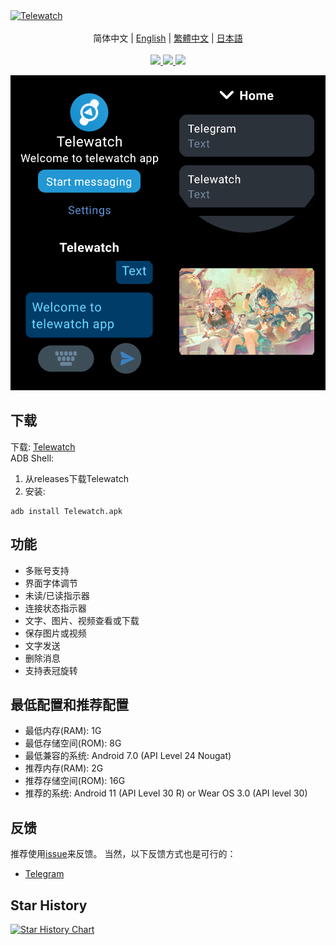 <a href="https://github.com/gohj99/Telewatch">
<img src="https://socialify.git.ci/gohj99/Telewatch/image?description=1&descriptionEditable=%E9%80%82%E7%94%A8%E4%BA%8E%E5%AE%89%E5%8D%93%E6%89%8B%E8%A1%A8%E7%9A%84%E7%AC%AC%E4%B8%89%E6%96%B9telegram%E5%AE%A2%E6%88%B7%E7%AB%AF&font=KoHo&forks=1&issues=1&logo=https://github.com/gohj99/Telewatch/blob/master/telewatch.png?raw=true?raw=true&name=1&owner=1&pattern=Circuit%20Board&pulls=1&stargazers=1&theme=Auto" alt="Telewatch" />
</a>

<div align="center">
  <br/>
  <div>
      简体中文 | <a href="./README.md">English</a> | <a href="./README.zh-TW.md">繁體中文</a> | <a href="./README.ja-JP.md">日本語</a>
  </div>
  <br/>

<div>
    <a href="https://github.com/gohj99/Telewatch/blob/master/LICENSE">
      <img
        src="https://img.shields.io/github/license/gohj99/Telewatch?style=flat-square"
      />
    </a >
    <a href="https://github.com/gohj99/Telewatch/releases">
      <img
        src="https://img.shields.io/github/downloads/gohj99/Telewatch/total?style=flat-square"
      />  
    </a >
    <a href="https://apt.izzysoft.de/fdroid/index/apk/com.gohj99.telewatch">
      <img
        src="https://img.shields.io/endpoint?url=https://apt.izzysoft.de/fdroid/api/v1/shield/com.gohj99.telewatch&style=flat-square"
      />  
    </a >
  </div>
</div>

![Screenshot](Screenshot.png)

## 下载

下载: [Telewatch](https://github.com/gohj99/Telewatch/releases)  
ADB Shell:

1. 从releases下载Telewatch
2. 安装:

```shell
adb install Telewatch.apk
```

## 功能

- 多账号支持
- 界面字体调节
- 未读/已读指示器
- 连接状态指示器
- 文字、图片、视频查看或下载
- 保存图片或视频
- 文字发送
- 删除消息
- 支持表冠旋转

## 最低配置和推荐配置

- 最低内存(RAM): 1G
- 最低存储空间(ROM): 8G
- 最低兼容的系统: Android 7.0 (API Level 24 Nougat)
- 推荐内存(RAM): 2G
- 推荐存储空间(ROM): 16G
- 推荐的系统: Android 11 (API Level 30 R) or Wear OS 3.0 (API level 30)

## 反馈

推荐使用[issue](https://github.com/gohj99/Telewatch/issues)来反馈。
当然，以下反馈方式也是可行的：

- [Telegram](https://t.me/teleAndroidwatch)

## Star History

<a href="https://star-history.com/#gohj99/Telewatch&Date">
 <picture>
   <source media="(prefers-color-scheme: dark)" srcset="https://api.star-history.com/svg?repos=gohj99/Telewatch&type=Date&theme=dark" />
   <source media="(prefers-color-scheme: light)" srcset="https://api.star-history.com/svg?repos=gohj99/Telewatch&type=Date" />
   <img alt="Star History Chart" src="https://api.star-history.com/svg?repos=gohj99/Telewatch&type=Date" />
 </picture>
</a>
